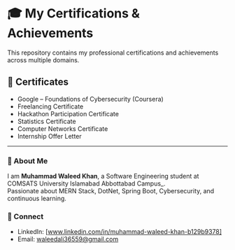 # 🎓 My Certifications & Achievements

This repository contains my professional certifications and achievements across multiple domains.

## 📜 Certificates
- Google – Foundations of Cybersecurity (Coursera)
- Freelancing Certificate 
- Hackathon Participation Certificate
- Statistics Certificate
- Computer Networks Certificate
- Internship Offer Letter

---

### 📌 About Me
I am **Muhammad Waleed Khan**, a Software Engineering student at COMSATS University Islamabad Abbottabad Campus_.  
Passionate about MERN Stack, DotNet, Spring Boot, Cybersecurity, and continuous learning.  

### 🔗 Connect
- LinkedIn: [www.linkedin.com/in/muhammad-waleed-khan-b129b9378]
- Email: waleedali36559@gmail.com
